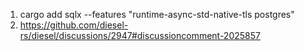 1. cargo add sqlx --features "runtime-async-std-native-tls postgres"
2. https://github.com/diesel-rs/diesel/discussions/2947#discussioncomment-2025857